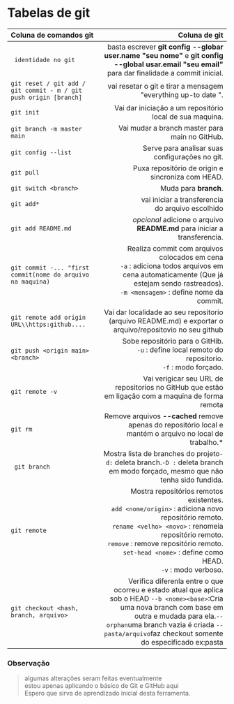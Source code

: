 

# Tabelas de git #
Coluna de comandos git |  Coluna de git 
:------- | ------:
` identidade no git` | basta escrever  **git config --globar user.name "seu nome"** e **git config --global usar.email "seu email"** para dar finalidade a commit inicial.
`git reset / git add / git commit - m / git push origin [branch]` | vai resetar o git e tirar a mensagem "everything up-to date ". 
`git init` | Vai dar iniciação a um repositório local de sua maquina. 
`git branch -m master main` | Vai mudar a branch master para main no GitHub. 
`git config --list`| Serve para analisar suas configurações no git.
`git pull` | Puxa repositório de origin e sincroniza com HEAD.
`git switch <branch>` | Muda para **branch**.
`git add* ` | vai iniciar a transferencia</br> do arquivo escolhido
`git add README.md` | *opcional* adicione o arquivo **README.md** para iniciar a transferencia.
`git commit -... "first commit(nome do arquivo na maquina)` | Realiza commit com arquivos colocados em cena </br> `-a` : adiciona todos arquivos em cena automaticamente (Que já estejam sendo rastreados). </br> `-m <mensagem>` : define nome da commit.
`git remote add origin URL\\https:github....`| Vai dar localidade ao seu repositorio (arquivo README.md) e exportar o arquivo/repositovio no seu github
`git push <origin main> <branch>` | Sobe repositório para o GitHib. </br> `-u` : define local remoto do repositorio. </br> `-f` : modo forçado.
  `git remote -v` | Vai verigicar seu URL de repositorios no GitHub que estão em ligação com a maquina de forma remota
  ` git rm ` | Remove arquivos **--cached** remove apenas do repositório local e mantém o arquivo no local de trabalho.* 
  ` git branch` | Mostra lista de branches do projeto`-d:` deleta branch.`-D :` deleta branch em modo forçado, mesmo que não tenha sido fundida.
`git remote` | Mostra repositórios remotos existentes. </br> `add <nome/origin>` : adiciona novo repositório remoto. </br> `rename <velho> <novo>` : renomeia repositório remoto. </br> `remove` : remove repositório remoto. </br> `set-head <nome>` : define como HEAD. </br> `-v` : modo verboso.
`git checkout <hash, branch, arquivo>` |  Verifica diferenla entre o que ocorreu e estado atual que aplica sob o HEAD `--b <nome><base>`:Cria uma nova branch com base em outra e mudada para ela.`--orphan`uma branch vazia é criada `--pasta/arquivo`faz checkout somente do especificado ex:pasta
### Observação ###


>algumas alterações seram feitas eventualmente </br> estou apenas aplicando o básico de Git e GitHub aqui </br>Espero que sirva de aprendizado inicial desta ferramenta.


